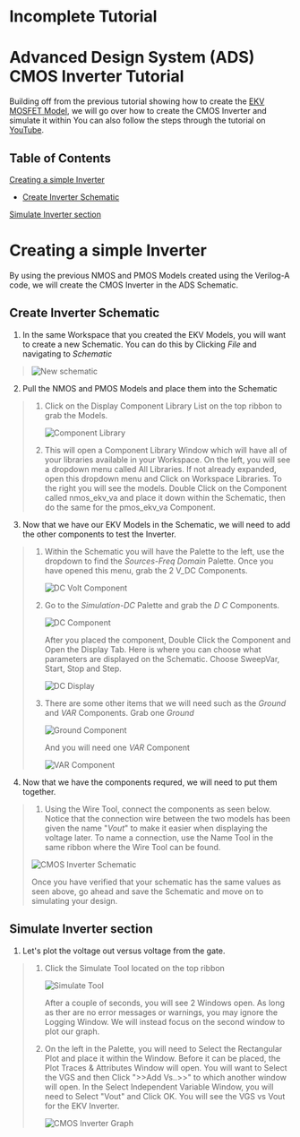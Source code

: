 # Incomplete Tutorial

# Advanced Design System (ADS) CMOS Inverter Tutorial
Building off from the previous tutorial showing how to create the [EKV MOSFET Model](https://github.com/J0NTrollston/ADS-EKV2.6-Model/tree/dd347d0c8e608031fab5bb2bc43bb72b4c067ee1/EKV_Models), we will go over how to create the CMOS Inverter and simulate it within You can also follow the steps through the tutorial on [YouTube](https://youtu.be/B8LCLi1V34s).

## Table of Contents

[Creating a simple Inverter](https://github.com/J0NTrollston/ADS-EKV2.6-Model/tree/main/CMOS_Inverter#creating-a-simple-inverter)

* [Create Inverter Schematic](https://github.com/J0NTrollston/ADS-EKV2.6-Model/tree/main/CMOS_Inverter#create-inverter-schematic)

[Simulate Inverter section](https://github.com/J0NTrollston/ADS-EKV2.6-Model/tree/main/CMOS_Inverter#simulate-inverter)

# Creating a simple Inverter
By using the previous NMOS and PMOS Models created using the Verilog-A code, we will create the CMOS Inverter in the ADS Schematic. 

## Create Inverter Schematic
1. In the same Workspace that you created the EKV Models, you will want to create a new Schematic. You can do this by Clicking *File* and navigating to *Schematic*
>
>    ![New schematic](Images/New_Schematic.png)

2. Pull the NMOS and PMOS Models and place them into the Schematic
> 1. Click on the Display Component Library List on the top ribbon to grab the Models.
> 
>    ![Component Library](Images/Display_Component_Library_List.png)
>
> 2. This will open a Component Library Window which will have all of your libraries available in your Workspace. On the left, you will see a dropdown menu called All Libraries. If not already expanded, open this dropdown menu and Click on Workspace Libraries. To the right you will see the models. Double Click on the Component called nmos_ekv_va and place it down within the Schematic, then do the same for the pmos_ekv_va Component.

3. Now that we have our EKV Models in the Schematic, we will need to add the other components to test the Inverter.
> 1. Within the Schematic you will have the Palette to the left, use the dropdown to find the *Sources-Freq Domain* Palette. Once you have opened this menu, grab the 2 V_DC Components.
>
>    ![DC Volt Component](Images/Sources_Freq_Domain.png)
>
> 2. Go to the *Simulation-DC* Palette and grab the *D C* Components.
>
>    ![DC Component](Images/Simulation_DC.png)
>
>    After you placed the component, Double Click the Component and Open the Display Tab. Here is where you can choose what parameters are displayed on the Schematic. Choose SweepVar, Start, Stop and Step.
>
>    ![DC Display](Images/DC_Display.png)
>
> 3. There are some other items that we will need such as the *Ground* and *VAR* Components.
>    Grab one *Ground*
>
>    ![Ground Component](Images/Ground_Component.png)
>
>    And you will need one *VAR* Component
>
>    ![VAR Component](Images/VAR_Component.png)

4. Now that we have the components requred, we will need to put them together.
> 1. Using the Wire Tool, connect the components as seen below. Notice that the connection wire between the two models has been given the name "*Vout*" to make it easier when displaying the voltage later. To name a connection, use the Name Tool in the same ribbon where the Wire Tool can be found.
>    
>   ![CMOS Inverter Schematic](Images/CMOS_Inverter_Schematic.png)
>
>   Once you have verified that your schematic has the same values as seen above, go ahead and save the Schematic and move on to simulating your design.

## Simulate Inverter section
1. Let's plot the voltage out versus voltage from the gate.
> 1. Click the Simulate Tool located on the top ribbon
>
>    ![Simulate Tool](Images/Simulate.png)
>
>    After a couple of seconds, you will see 2 Windows open. As long as ther are no error messages or warnings, you may ignore the Logging Window. We will instead focus on the second window to plot our graph.
> 3. On the left in the Palette, you will need to Select the Rectangular Plot and place it within the Window. Before it can be placed, the Plot Traces & Attributes Window will open. You will want to Select the VGS and then Click ">>Add Vs..>>" to which another window will open. In the Select Independent Variable Window, you will need to Select "Vout" and Click OK. You will see the VGS vs Vout for the EKV Inverter. 
>
>    ![CMOS Inverter Graph](Images/CMOS_Inverter_VoutVsVin.png)

